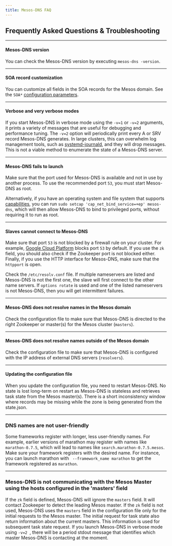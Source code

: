```yaml
---
title: Mesos-DNS FAQ
---
```


##  Frequently Asked Questions & Troubleshooting

---

#### Mesos-DNS version

You can check the Mesos-DNS version by executing `mesos-dns -version`. 


---

#### SOA record customization

You can customize all fields in the SOA records for the Mesos domain. See the `SOA*` [configuration parameters](configuration-parameters.html).

---

#### Verbose and very verbose modes

If you start Mesos-DNS in verbose mode using the `-v=1` or `-v=2` arguments, it  prints a variety of messages that are useful for debugging and performance tuning. The `-v=2` option will periodically print every A or SRV record Mesos-DNS generates. In large clusters, this can overwhelm log management tools, such as [systemd-journald](http://www.freedesktop.org/software/systemd/man/systemd-journald.service.html), and they will drop messages. This is not a viable method to enumerate the state of a Mesos-DNS server.

---


#### Mesos-DNS fails to launch

Make sure that the port used for Mesos-DNS is available and not in use by another process. To use the recommended port `53`, you must start Mesos-DNS as root.

Alternatively, if you have an operating system and file system that supports [capabilities](http://manpages.ubuntu.com/manpages/hardy/man7/capabilities.7.html), you can run `sudo setcap 'cap_net_bind_service=+ep' mesos-dns`, which will then allow Mesos-DNS to bind to privileged ports, without requiring it to run as root.

---

#### Slaves cannot connect to Mesos-DNS

Make sure that port `53` is not blocked by a firewall rule on your cluster. For example, [Google Cloud Platform](https://cloud.google.com/) blocks port `53` by default. If you use the `zk` field, you should also check if the Zookeeper port is not blocked either. Finally, if you use the HTTP interface for Mesos-DNS, make sure that the `httpport` is open. 

Check the `/etc/resolv.conf` file. If multiple nameservers are listed and Mesos-DNS is not the first one, the slave will first connect to the other name servers. If `options rotate` is used and one of the listed nameservers is not Mesos-DNS, then you will get intermittent failures.

---

#### Mesos-DNS does not resolve names in the Mesos domain

Check the configuration file to make sure that Mesos-DNS is directed to the right Zookeeper or master(s) for the Mesos cluster (`masters`). 
 
---

#### Mesos-DNS does not resolve names outside of the Mesos domain

Check the configuration file to make sure that Mesos-DNS is configured with the IP address of  external DNS servers (`resolvers`).

---

#### Updating the configuration file

When you update the configuration file, you need to restart Mesos-DNS. No state is lost long-term on restart as Mesos-DNS is stateless and retrieves task state from the Mesos master(s). There is a short inconsistency window where records may be missing while the zone is being generated from the state.json.

---

### DNS names are not user-friendly

Some frameworks register with longer, less user-friendly names. For example, earlier versions of marathon may register with names like `marathon-0.7.5`, which will lead to names like `search.marathon-0.7.5.mesos`. Make sure your framework registers with the desired name. For instance, you can launch marathon with ` --framework_name marathon` to get the framework registered as `marathon`.  

---

### Mesos-DNS is not communicating with the Mesos Master using the hosts configured in the 'masters' field

If the `zk` field is defined, Mesos-DNS will ignore the `masters` field. It will contact Zookeeper to detect the leading Mesos master. If the `zk` field is not used, Mesos-DNS uses the `masters` field in the configuration file only for the initial requests to the Mesos master. The initial request for task state also return information about the current masters. This information is used for subsequent task state request. If you launch Mesos-DNS in verbose mode using `-v=2 `, there will be a period stdout message that identifies which master Mesos-DNS is contacting at the moment. 

